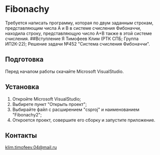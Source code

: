 # Fibonachy
Требуется написать программу, которая по двум заданным строкам, представляющим числа A и B в системе счисления Фибоначчи, находила строку, представляющую число A+B также в этой системе счисления.
##Вступление
Я Тимофеев Клим (РТК СПБ; Группа ИП2К-22); Решение задачи №452 "Система счисления Фибоначчи". 
## Подготовка
Перед началом работы скачайте Microsoft VisualStudio.
## Установка
1) Откройте Microsoft VisualStudio;
2) Выбирете пункт "Открыть проект";
3) Выбирайте файл с расширением "csproj" и наименованием "Fibonachy2";
4) Откроется проект, совершите его сборку и запустите приложение.
## Контакты
klim.timofeev.04@mail.ru
